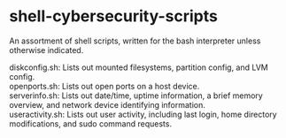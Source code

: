 # shell-cybersecurity-scripts

An assortment of shell scripts, written for the bash interpreter unless otherwise indicated.

diskconfig.sh: Lists out mounted filesystems, partition config, and LVM config.  
openports.sh: Lists out open ports on a host device.  
serverinfo.sh: Lists out date/time, uptime information, a brief memory overview, and network device identifying information.  
useractivity.sh: Lists out user activity, including last login, home directory modifications, and sudo command requests.
